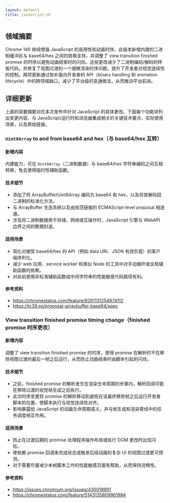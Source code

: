 ```yaml
---
layout: default
title: javascript-zh
---
```


## 领域摘要

Chrome 140 继续增强 JavaScript 的易用性和动画时序。此版本新增内建的二进制缓冲区与 base64/hex 之间的转换支持，并调整了 view transition finished promise 的时序以避免动画结束时的闪烁。这些更改减少了二进制编码/解码的样板代码，并修复了视图过渡的一个细微渲染时序问题，提升了开发者对视觉连续性的控制。两项更新通过弥补面向开发者的 API（binary handling 和 animation lifecycle）中的跨领域缺口，减少了平台级的变通做法，从而推动平台前进。

## 详细更新

上面的简要摘要对应本次发布中针对 JavaScript 的具体更改。下面每个功能块列出变更内容、与 JavaScript/运行时和浏览器集成相关的关键技术要点、实际使用场景，以及原始链接。

### `Uint8Array` to and from base64 and hex（与 base64/hex 互转）

#### 新增内容
内建能力，可在 `Uint8Array`（二进制数据）与 base64/hex 字符串编码之间互相转换，免去使用临时性辅助函数。

#### 技术细节
- 添加了将 ArrayBuffer/Uint8Array 编码为 base64 和 hex，以及将其解码回二进制的标准化方法。
- 与 ArrayBuffer 生态系统以及由规范链接的 ECMAScript-level proposal 相连通。
- 涉及将二进制数据用于存储、网络或互操作时，JavaScript 引擎与 WebAPI 边界之间的数据封送。

#### 适用场景
- 简化对接受 base64/hex 的 API（例如 data URI、JSON 有效负载）的客户端序列化。
- 减少 web 应用、service worker 和类似 Node 的工具中对手动循环或全局辅助函数的依赖。
- 对此前使用非标准辅助函数或中间字符串的性能敏感代码路径有利。

#### 参考资料
- https://chromestatus.com/feature/6281131254874112
- https://tc39.es/proposal-arraybuffer-base64/spec

### View transition finished promise timing change（finished promise 时序更改）

#### 新增内容
调整了 view transition finished promise 的时序，使得 promise 在解析时不在移除视图过渡的最后一帧之后运行，从而防止动画结束时由脚本引起的闪烁。

#### 技术细节
- 之前，finished promise 的解析发生在渲染生命周期的步骤内，解析回调可能在移除过渡的视觉帧生成之后执行。
- 此次时序变更将 promise 的解析移动到避免在该最终移除帧之后运行开发者脚本的位置，使脚本执行与视觉连续性对齐。
- 影响暴露给 JavaScript 的动画生命周期语义，并与帧生成和渲染管线中的任务调度相互作用。

#### 适用场景
- 防止在过渡后期的 promise 处理程序操作布局或执行 DOM 更改时出现闪烁。
- 使依赖 promise 回调来完成状态或触发后续动画的复杂 UI 的视图过渡更可预测。
- 对于需要尽量减少末帧脚本工作的性能敏感页面有帮助，从而保持流畅性。

#### 参考资料
- https://issues.chromium.org/issues/430018991
- https://chromestatus.com/feature/5143135809961984

